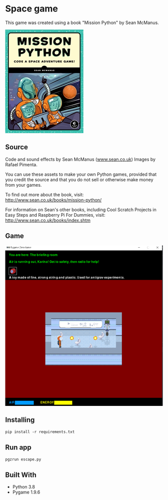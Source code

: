 # Space game
This game was created using a book "Mission Python" by Sean McManus.

![Book image](images/_book.jpg)

## Source

Code and sound effects by Sean McManus (www.sean.co.uk)
Images by Rafael Pimenta.

You can use these assets to make your own Python games, provided that you credit the source and that you do not sell or otherwise make money from your games.

To find out more about the book, visit:
http://www.sean.co.uk/books/mission-python/

For information on Sean's other books, including Cool Scratch Projects in Easy Steps and Raspberry Pi For Dummies, visit:
http://www.sean.co.uk/books/index.shtm

## Game
![Game screenshot](images/_readme.png)

## Installing

```
pip install -r requirements.txt
```

## Run app

```
pgzrun escape.py
```

## Built With

* Python 3.8
* Pygame 1.9.6
